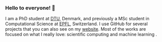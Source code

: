 <!--
<script type="module" defer>
import { polyfillCountryFlagEmojis } from "https://cdn.skypack.dev/country-flag-emoji-polyfill";
polyfillCountryFlagEmojis();
</script>
<style>
* {
    font-family: "Twemoji Country Flags", sans-serif;
}
</style>
-->
### Hello to everyone! 👋 
I am a PhD student at [DTU](https://www.dtu.dk/english/), Denmark, and previously a MSc student in Computational Science at [EPFL](https://www.epfl.ch/en/), Switzerland. 
I use GitHub for several projects that you can also see on my [website](https://www.matteocalafa.com). Most of the works are focused on what I really love: scientific computing and machine learning . 
